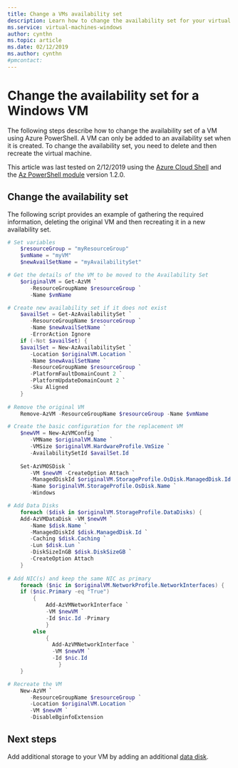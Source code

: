 ```yaml
---
title: Change a VMs availability set 
description: Learn how to change the availability set for your virtual machine using Azure PowerShell.
ms.service: virtual-machines-windows
author: cynthn
ms.topic: article
ms.date: 02/12/2019
ms.author: cynthn
#pmcontact: 
---
```

# Change the availability set for a Windows VM
The following steps describe how to change the availability set of a VM using Azure PowerShell. A VM can only be added to an availability set when it is created. To change the availability set, you need to delete and then recreate the virtual machine. 

This article was last tested on 2/12/2019 using the [Azure Cloud Shell](https://shell.azure.com/powershell) and the [Az PowerShell module](https://docs.microsoft.com/powershell/azure/install-az-ps) version 1.2.0.

 

## Change the availability set 

The following script provides an example of gathering the required information, deleting the original VM and then recreating it in a new availability set.

```powershell
# Set variables
    $resourceGroup = "myResourceGroup"
    $vmName = "myVM"
    $newAvailSetName = "myAvailabilitySet"

# Get the details of the VM to be moved to the Availability Set
    $originalVM = Get-AzVM `
	   -ResourceGroupName $resourceGroup `
	   -Name $vmName

# Create new availability set if it does not exist
    $availSet = Get-AzAvailabilitySet `
	   -ResourceGroupName $resourceGroup `
	   -Name $newAvailSetName `
	   -ErrorAction Ignore
    if (-Not $availSet) {
    $availSet = New-AzAvailabilitySet `
	   -Location $originalVM.Location `
	   -Name $newAvailSetName `
	   -ResourceGroupName $resourceGroup `
	   -PlatformFaultDomainCount 2 `
	   -PlatformUpdateDomainCount 2 `
	   -Sku Aligned
    }
    
# Remove the original VM
    Remove-AzVM -ResourceGroupName $resourceGroup -Name $vmName    

# Create the basic configuration for the replacement VM
    $newVM = New-AzVMConfig `
	   -VMName $originalVM.Name `
	   -VMSize $originalVM.HardwareProfile.VmSize `
	   -AvailabilitySetId $availSet.Id
  
    Set-AzVMOSDisk `
	   -VM $newVM -CreateOption Attach `
	   -ManagedDiskId $originalVM.StorageProfile.OsDisk.ManagedDisk.Id `
	   -Name $originalVM.StorageProfile.OsDisk.Name `
	   -Windows

# Add Data Disks
    foreach ($disk in $originalVM.StorageProfile.DataDisks) { 
    Add-AzVMDataDisk -VM $newVM `
	   -Name $disk.Name `
	   -ManagedDiskId $disk.ManagedDisk.Id `
	   -Caching $disk.Caching `
	   -Lun $disk.Lun `
	   -DiskSizeInGB $disk.DiskSizeGB `
	   -CreateOption Attach
    }
    
# Add NIC(s) and keep the same NIC as primary
	foreach ($nic in $originalVM.NetworkProfile.NetworkInterfaces) {	
	if ($nic.Primary -eq "True")
		{
    		Add-AzVMNetworkInterface `
       		-VM $newVM `
       		-Id $nic.Id -Primary
       		}
       	else
       		{
       		  Add-AzVMNetworkInterface `
      		  -VM $newVM `
      	 	  -Id $nic.Id 
                }
  	}

# Recreate the VM
    New-AzVM `
	   -ResourceGroupName $resourceGroup `
	   -Location $originalVM.Location `
	   -VM $newVM `
	   -DisableBginfoExtension
```

## Next steps

Add additional storage to your VM by adding an additional [data disk](attach-managed-disk-portal.md?toc=%2fazure%2fvirtual-machines%2fwindows%2ftoc.json).

